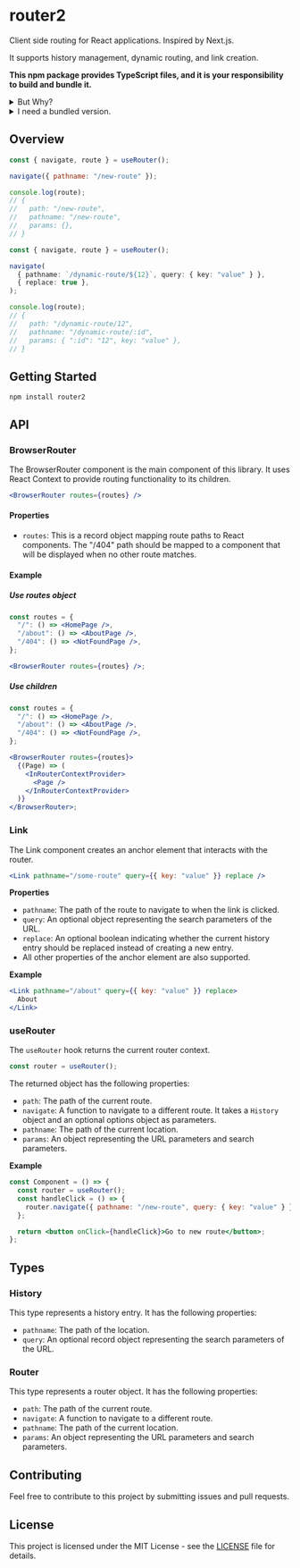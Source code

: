# router2

Client side routing for React applications. Inspired by Next.js.

It supports history management, dynamic routing, and link creation.

**This npm package provides TypeScript files, and it is your responsibility to build and bundle it.**

<details>
<summary>But Why?</summary>

This library is designed to be as simple as possible. It does not include any dependencies, making it easy to understand and modify. Additionally, this approach results in a smaller bundle size.

</details>

<details>
<summary>I need a bundled version.</summary>

You can still fork the library and modify the `package.json`. For configuration details, see [rollup.config.js](rollup.config.js).

To build the package, run:

```sh
npm run build
```

Update your `package.json` like this:

```json
{
  "main": "dist/cjs/index.js",
  "module": "dist/esm/index.js"
}
```

</details>

## Overview

```js
const { navigate, route } = useRouter();

navigate({ pathname: "/new-route" });

console.log(route);
// {
//   path: "/new-route",
//   pathname: "/new-route",
//   params: {},
// }
```

```ts
const { navigate, route } = useRouter();

navigate(
  { pathname: `/dynamic-route/${12}`, query: { key: "value" } },
  { replace: true },
);

console.log(route);
// {
//   path: "/dynamic-route/12",
//   pathname: "/dynamic-route/:id",
//   params: { ":id": "12", key: "value" },
// }
```

## Getting Started

```
npm install router2
```

## API

### BrowserRouter

The BrowserRouter component is the main component of this library. It uses React Context to provide routing functionality to its children.

```jsx
<BrowserRouter routes={routes} />
```

#### Properties

- `routes`: This is a record object mapping route paths to React components. The "/404" path should be mapped to a component that will be displayed when no other route matches.

#### Example

##### Use routes object

```jsx
const routes = {
  "/": () => <HomePage />,
  "/about": () => <AboutPage />,
  "/404": () => <NotFoundPage />,
};

<BrowserRouter routes={routes} />;
```

##### Use children

```jsx
const routes = {
  "/": () => <HomePage />,
  "/about": () => <AboutPage />,
  "/404": () => <NotFoundPage />,
};

<BrowserRouter routes={routes}>
  {(Page) => (
    <InRouterContextProvider>
      <Page />
    </InRouterContextProvider>
  )}
</BrowserRouter>;
```

### Link

The Link component creates an anchor element that interacts with the router.

```jsx
<Link pathname="/some-route" query={{ key: "value" }} replace />
```

**Properties**

- `pathname`: The path of the route to navigate to when the link is clicked.
- `query`: An optional object representing the search parameters of the URL.
- `replace`: An optional boolean indicating whether the current history entry should be replaced instead of creating a new entry.
- All other properties of the anchor element are also supported.

**Example**

```jsx
<Link pathname="/about" query={{ key: "value" }} replace>
  About
</Link>
```

### useRouter

The `useRouter` hook returns the current router context.

```jsx
const router = useRouter();
```

The returned object has the following properties:

- `path`: The path of the current route.
- `navigate`: A function to navigate to a different route. It takes a `History` object and an optional options object as parameters.
- `pathname`: The path of the current location.
- `params`: An object representing the URL parameters and search parameters.

**Example**

```jsx
const Component = () => {
  const router = useRouter();
  const handleClick = () => {
    router.navigate({ pathname: "/new-route", query: { key: "value" } });
  };

  return <button onClick={handleClick}>Go to new route</button>;
};
```

## Types

### History

This type represents a history entry. It has the following properties:

- `pathname`: The path of the location.
- `query`: An optional record object representing the search parameters of the URL.

### Router

This type represents a router object. It has the following properties:

- `path`: The path of the current route.
- `navigate`: A function to navigate to a different route.
- `pathname`: The path of the current location.
- `params`: An object representing the URL parameters and search parameters.

## Contributing

Feel free to contribute to this project by submitting issues and pull requests.

## License

This project is licensed under the MIT License - see the [LICENSE](LICENSE) file for details.
